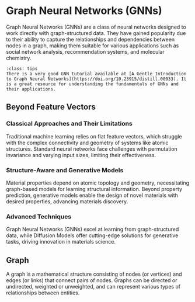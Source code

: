 # Graph Neural Networks (GNNs)
Graph Neural Networks (GNNs) are a class of neural networks designed to work directly with graph-structured data. They have gained popularity due to their ability to capture the relationships and dependencies between nodes in a graph, making them suitable for various applications such as social network analysis, recommendation systems, and molecular chemistry.

```{admonition} Introduction to GNNs
:class: tips
There is a very good GNN tutorial available at [A Gentle Introduction to Graph Neural Networks](https://doi.org/10.23915/distill.00033). It is a great resource for understanding the fundamentals of GNNs and their applications.
```

## Beyond Feature Vectors
### Classical Approaches and Their Limitations

Traditional machine learning relies on flat feature vectors, which struggle with the complex connectivity and geometry of systems like atomic structures. Standard neural networks face challenges with permutation invariance and varying input sizes, limiting their effectiveness.

### Structure-Aware and Generative Models

Material properties depend on atomic topology and geometry, necessitating graph-based models for learning structural information. Beyond property prediction, generative models enable the design of novel materials with desired properties, advancing materials discovery.

### Advanced Techniques

Graph Neural Networks (GNNs) excel at learning from graph-structured data, while Diffusion Models offer cutting-edge solutions for generative tasks, driving innovation in materials science.

## Graph
A graph is a mathematical structure consisting of nodes (or vertices) and edges (or links) that connect pairs of nodes. Graphs can be directed or undirected, weighted or unweighted, and can represent various types of relationships between entities.

